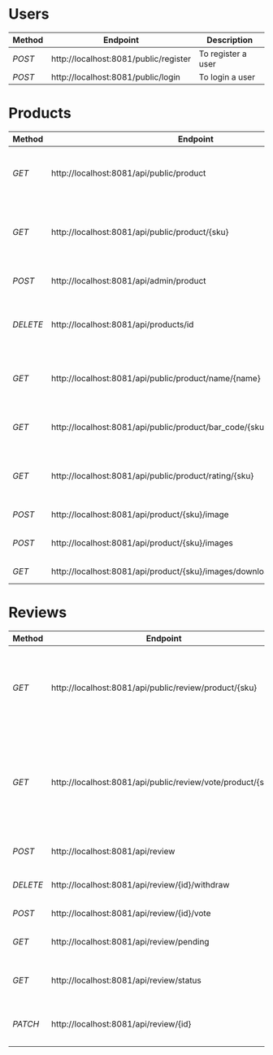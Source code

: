# Users

| Method | Endpoint                              | Description        |
|--------|---------------------------------------|--------------------|
| *POST* | http://localhost:8081/public/register | To register a user |
| *POST* | http://localhost:8081/public/login    | To login a user    |


# Products

| Method   | Endpoint                                                                  | Description                                               |
|----------|---------------------------------------------------------------------------|-----------------------------------------------------------|
| *GET*    | http://localhost:8081/api/public/product                                  | To get a catalog of the Products in the system            |
| *GET*    | http://localhost:8081/api/public/product/{sku}                            | To see the details about a specific Product in the system |
| *POST*   | http://localhost:8081/api/admin/product                                   | To add a Product to the system                            |
| *DELETE* | http://localhost:8081/api/products/id                                     | To remove a specific Product from the system              |
| *GET*    | http://localhost:8081/api/public/product/name/{name}                      | To search the catalog of products by product name         |
| *GET*    | http://localhost:8081/api/public/product/bar_code/{sku}                   | To search the catalog of products by bar code             |
| *GET*    | http://localhost:8081/api/public/product/rating/{sku}                     | To obtain the aggregated rating of a product              |
| *POST*   | http://localhost:8081/api/product/{sku}/image                             | Uploads an image                                          |
| *POST*   | http://localhost:8081/api/product/{sku}/images                            | Upload a set of images                                    |
| *GET*    | http://localhost:8081/api/product/{sku}/images/downloadFile/{fileName:.+} | Gets an image                                             |


# Reviews

| Method   | Endpoint                                                   | Description                                                                                             |
|----------|------------------------------------------------------------|---------------------------------------------------------------------------------------------------------|
| *GET*    | http://localhost:8081/api/public/review/product/{sku}      | To obtain the reviews of a product. Sorted in reverse chronological publishing date                     |
| *GET*    | http://localhost:8081/api/public/review/vote/product/{sku} | To obtain the reviews of a product. Sorted by number of votes and reverse chronological publishing date |
| *POST*   | http://localhost:8081/api/review                           | To review and rate a product                                                                            |
| *DELETE* | http://localhost:8081/api/review/{id}/withdraw             | To withdraw one of my reviews                                                                           |
| *POST*   | http://localhost:8081/api/review/{id}/vote                 | To vote for a review                                                                                    |
| *GET*    | http://localhost:8081/api/review/pending                   | To obtain all pending reviews                                                                           |
| *GET*    | http://localhost:8081/api/review/status                    | To obtain all my reviews including their status                                                         |
| *PATCH*  | http://localhost:8081/api/review/{id}                      | To approve or reject a pending review                                                                   |
